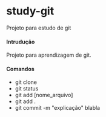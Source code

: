# study-git
Projeto para estudo de git

#### Intrudução

Projeto para aprendizagem de git.

#### Comandos
- git clone
- git status
- git add [nome_arquivo]
- git add .
- git commit -m "explicação"
blabla
